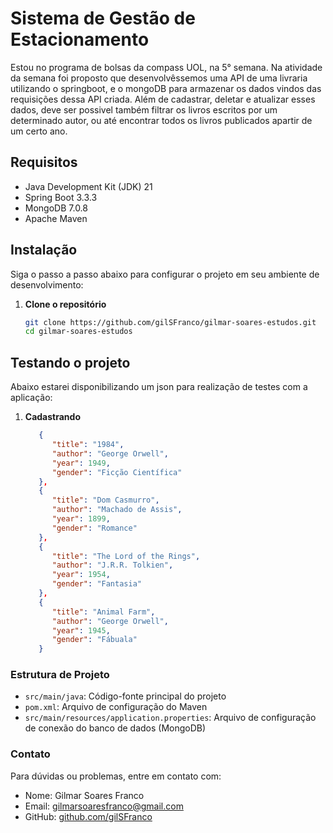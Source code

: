 # Sistema de Gestão de Estacionamento

Estou no programa de bolsas da compass UOL, na 5° semana. Na atividade da semana
foi proposto que desenvolvêssemos uma API de uma livraria utilizando o springboot,
e o mongoDB para armazenar os dados vindos das requisições dessa API criada. Além de cadastrar,
deletar e atualizar esses dados, deve ser possivel também filtrar os livros escritos
por um determinado autor, ou até encontrar todos os livros publicados apartir de um certo ano.

## Requisitos

- Java Development Kit (JDK) 21
- Spring Boot 3.3.3
- MongoDB 7.0.8
- Apache Maven

## Instalação

Siga o passo a passo abaixo para configurar o projeto em seu ambiente de desenvolvimento:

1. **Clone o repositório**

   ```bash
   git clone https://github.com/gilSFranco/gilmar-soares-estudos.git
   cd gilmar-soares-estudos
   ```

## Testando o projeto

Abaixo estarei disponibilizando um json para realização de testes com a aplicação:

1. **Cadastrando**

   ```json
      {
         "title": "1984",
         "author": "George Orwell",
         "year": 1949,
         "gender": "Ficção Científica"
      },
      {
         "title": "Dom Casmurro",
         "author": "Machado de Assis",
         "year": 1899,
         "gender": "Romance"
      },
      {
         "title": "The Lord of the Rings",
         "author": "J.R.R. Tolkien",
         "year": 1954,
         "gender": "Fantasia"
      },
      {
         "title": "Animal Farm",
         "author": "George Orwell",
         "year": 1945,
         "gender": "Fábuala"
      }
   ```

### Estrutura de Projeto

 * `src/main/java`: Código-fonte principal do projeto
 * `pom.xml`: Arquivo de configuração do Maven
 * `src/main/resources/application.properties`: Arquivo de configuração de conexão do banco de dados (MongoDB)

 ### Contato

 Para dúvidas ou problemas, entre em contato com:

 * Nome: Gilmar Soares Franco
 * Email: gilmarsoaresfranco@gmail.com
 * GitHub: [github.com/gilSFranco ](https://github.com/gilSFranco)